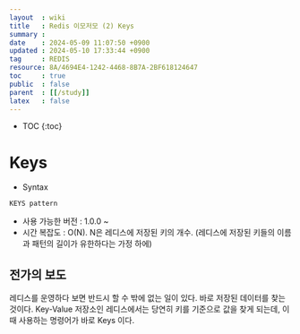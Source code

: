 ```yaml
---
layout  : wiki
title   : Redis 이모저모 (2) Keys 
summary :  
date    : 2024-05-09 11:07:50 +0900
updated : 2024-05-10 17:33:44 +0900
tag     : REDIS 
resource: 8A/4694E4-1242-4468-8B7A-2BF618124647
toc     : true
public  : false
parent  : [[/study]] 
latex   : false
---
```

* TOC
{:toc}

# Keys

- Syntax
```
KEYS pattern
```
- 사용 가능한 버전 : 1.0.0 ~
- 시간 복잡도 : O(N). N은 레디스에 저장된 키의 개수. (레디스에 저장된 키들의 이름과 패턴의 길이가 유한하다는 가정 하에) 


## 전가의 보도
레디스를 운영하다 보면 반드시 할 수 밖에 없는 일이 있다. 바로 저장된 데이터를 찾는 것이다. Key-Value 저장소인 레디스에서는 당연히 키를 기준으로 값을 찾게 되는데, 이 때 사용하는 명령어가 바로 Keys 이다.


